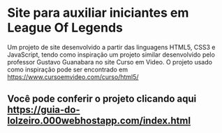 # Site para auxiliar iniciantes em League Of Legends
Um projeto de site desenvolvido a partir das linguagens HTML5, CSS3 e JavaScript, tendo como inspiração um projeto similar desenvolvido pelo professor Gustavo Guanabara no site Curso em Video.
O projeto usado como inspiração pode ser encontrado em https://www.cursoemvideo.com/curso/html5/

## Você pode conferir o projeto clicando aqui https://guia-do-lolzeiro.000webhostapp.com/index.html

